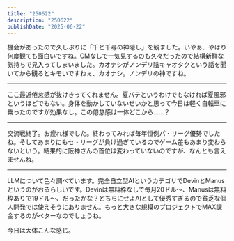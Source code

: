 ```yaml
---
title: "250622"
description: "250622"
publishDate: "2025-06-22"
---
```


機会があったので久しぶりに「千と千尋の神隠し」を観ました。いやぁ、やはり何度観ても面白いですね。CMなしで一気見するのも久々だったので結構新鮮な気持ちで見入ってしまいました。カオナシがノンデリ陰キャオタクという話を聞いてから観るとキモいですねぇ、カオナシ。ノンデリの神ですね。

---

ここ最近倦怠感が抜けきってくれません。夏バテというわけでもなければ夏風邪というほどでもない。身体を動かしていないせいかと思って今日は軽く自転車に乗ったのですが効果なし。この倦怠感は一体どこから……？

---

交流戦終了。お疲れ様でした。終わってみれば毎年恒例パ・リーグ優勢でしたね。そしてあまりにもセ・リーグが負け過ぎているのでゲーム差もあまり変わらないという。結果的に阪神さんの首位は変わっていないのですが、なんとも言えませんね。

---

LLMについて色々調べています。完全自立型AIというカテゴリでDevinとManusというのがおるらしいです。Devinは無料枠なしで毎月20ドル～、Manusは無料枠ありで19ドル～、だったかな？どちらにせよAIとして優秀すぎるので貧乏な個人開発では使えそうにありません。もっと大きな規模のプロジェクトでMAX課金するのがベターなのでしょうね。

今日は大体こんな感じ。
